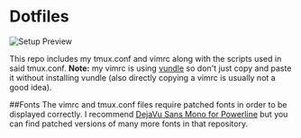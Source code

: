 # Dotfiles
![Setup Preview](https://i.imgur.com/Mf0If2Q.png)

This repo includes my tmux.conf and vimrc along with the scripts used in said tmux.conf. **Note:** my vimrc is using [vundle](https://github.com/gmarik/Vundle.vim) so don't just copy and paste it without installing vundle (also directly copying a vimrc is usually not a good idea).

##Fonts
The vimrc and tmux.conf files require patched fonts in order to be displayed correctly. I recommend [DejaVu Sans Mono for Powerline](https://github.com/powerline/fonts/tree/master/DejaVuSansMono) but you can find patched versions of many more fonts in that repository.

